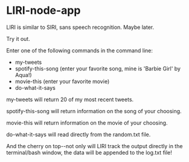 # LIRI-node-app

LIRI is similar to SIRI, sans speech recognition. Maybe later.

Try it out.

Enter one of the following commands in the command line:
* my-tweets
* spotify-this-song (enter your favorite song, mine is 'Barbie Girl' by Aqua!)
* movie-this (enter your favorite movie)
* do-what-it-says

my-tweets will return 20 of my most recent tweets.

spotify-this-song will return information on the song of your choosing.

movie-this will return information on the movie of your choosing.

do-what-it-says will read directly from the random.txt file.

And the cherry on top--not only will LIRI track the output directly in the terminal/bash window, the data will be appended to the log.txt file! 
